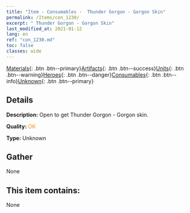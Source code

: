 ```yaml
---
title: "Item - Consumables -  Thunder Gorgon - Gorgon Skin"
permalink: /Items/con_1230/
excerpt: " Thunder Gorgon - Gorgon Skin"
last_modified_at: 2021-01-12
lang: en
ref: "con_1230.md"
toc: false
classes: wide
---
```

 [Materials](/Items/){: .btn .btn--primary}[Artifacts](/Items/Artifacts/){: .btn .btn--success}[Units](/Items/Units/){: .btn .btn--warning}[Heroes](/Items/Heroes/){: .btn .btn--danger}[Consumables](/Items/Consumables/){: .btn .btn--info}[Unknown](/Items/Unknown/){: .btn .btn--primary}

## Details
 **Description:** Open to get Thunder Gorgon - Gorgon skin.

 **Quality:** <span style="color: #FF8C00">OK</span>

 **Type:** Unknown

## Gather

  None

## This item contains:

  None

